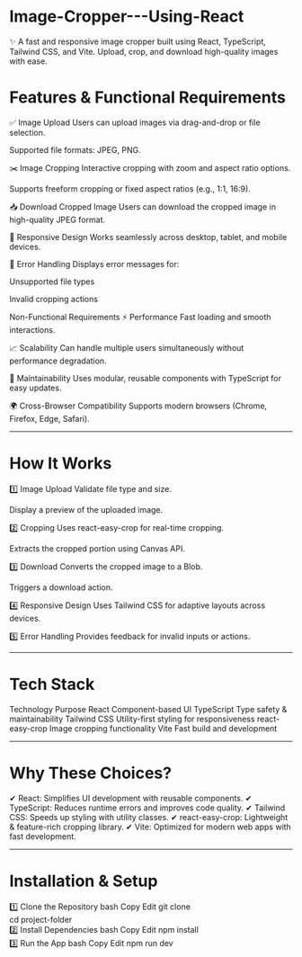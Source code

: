 # Image-Cropper---Using-React

✨ A fast and responsive image cropper built using React, TypeScript, Tailwind CSS, and Vite. Upload, crop, and download high-quality images with ease.

Features & Functional Requirements
=====================================

✅ Image Upload
Users can upload images via drag-and-drop or file selection.

Supported file formats: JPEG, PNG.

✂️ Image Cropping
Interactive cropping with zoom and aspect ratio options.

Supports freeform cropping or fixed aspect ratios (e.g., 1:1, 16:9).

📥 Download Cropped Image
Users can download the cropped image in high-quality JPEG format.

📱 Responsive Design
Works seamlessly across desktop, tablet, and mobile devices.

🚨 Error Handling
Displays error messages for:

Unsupported file types

Invalid cropping actions

Non-Functional Requirements
⚡ Performance
Fast loading and smooth interactions.

📈 Scalability
Can handle multiple users simultaneously without performance degradation.

🔧 Maintainability
Uses modular, reusable components with TypeScript for easy updates.

🌍 Cross-Browser Compatibility
Supports modern browsers (Chrome, Firefox, Edge, Safari).

--------------------------------------------------------------------------------------------------------------------------------------------------------------------------------------------------------------

How It Works
==============

1️⃣ Image Upload
Validate file type and size.

Display a preview of the uploaded image.

2️⃣ Cropping
Uses react-easy-crop for real-time cropping.

Extracts the cropped portion using Canvas API.

3️⃣ Download
Converts the cropped image to a Blob.

Triggers a download action.

4️⃣ Responsive Design
Uses Tailwind CSS for adaptive layouts across devices.

5️⃣ Error Handling
Provides feedback for invalid inputs or actions.

------------------------------------------------------------------------------------------------------------------------------------------------------------------------------------------------------------------

Tech Stack
============

Technology	Purpose
React	Component-based UI
TypeScript	Type safety & maintainability
Tailwind CSS	Utility-first styling for responsiveness
react-easy-crop	Image cropping functionality
Vite	Fast build and development

------------------------------------------------------------------------------------------------------------------------------------------------------------------------------------------------------------------

Why These Choices?
====================

✔ React: Simplifies UI development with reusable components.
✔ TypeScript: Reduces runtime errors and improves code quality.
✔ Tailwind CSS: Speeds up styling with utility classes.
✔ react-easy-crop: Lightweight & feature-rich cropping library.
✔ Vite: Optimized for modern web apps with fast development.

---------------------------------------------------------------------------------------------------------

Installation & Setup
======================

1️⃣ Clone the Repository
bash
Copy
Edit
git clone <repository-url>  
cd project-folder  
2️⃣ Install Dependencies
bash
Copy
Edit
npm install  
3️⃣ Run the App
bash
Copy
Edit
npm run dev  

